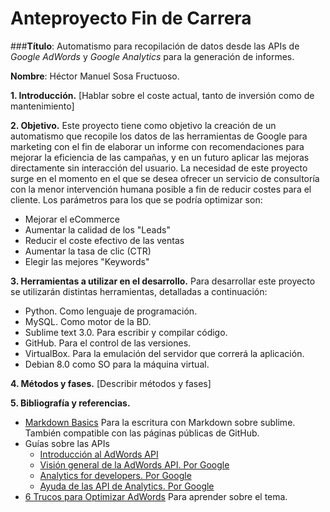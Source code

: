#		Anteproyecto Fin de Carrera

###**Título**: Automatismo para recopilación de datos desde las APIs de *Google AdWords* y *Google Analytics* para la generación de informes.

**Nombre**: Héctor Manuel Sosa Fructuoso.

**1. Introducción.** [Hablar sobre el coste actual, tanto de inversión como de mantenimiento]

**2. Objetivo.** Este proyecto tiene como objetivo la creación de un automatismo que recopile los datos de las herramientas de Google para marketing con el fin de elaborar un informe con recomendaciones para mejorar la eficiencia de las campañas, y en un futuro aplicar las mejoras directamente sin interacción del usuario.
La necesidad de este proyecto surge en el momento en el que se desea ofrecer un servicio de consultoría con la menor intervención humana posible a fin de reducir costes para el cliente.
Los parámetros para los que se podría optimizar son:

* Mejorar el eCommerce
* Aumentar la calidad de los "Leads"
* Reducir el coste efectivo de las ventas
* Aumentar la tasa de clic (CTR)
* Elegir las mejores "Keywords"

**3. Herramientas a utilizar en el desarrollo.** Para desarrollar este proyecto se utilizarán distintas herramientas, detalladas a continuación:

* Python. Como lenguaje de programación.
* MySQL. Como motor de la BD.
* Sublime text 3.0. Para escribir y compilar código.
* GitHub. Para el control de las versiones.
* VirtualBox. Para la emulación del servidor que correrá la aplicación.
* Debian 8.0 como SO para la máquina virtual.

**4. Métodos y fases.** [Describir métodos y fases]


**5. Bibliografía y referencias.**
	
* [Markdown Basics](https://help.github.com/articles/markdown-basics/) Para la escritura con Markdown sobre sublime. También compatible con las páginas públicas de GitHub.
* Guías sobre las APIs
	- [Introducción al AdWords API](http://programa-con-google.blogspot.com.es/2011/03/introduccion-al-adwords-api-para.html)
	- [Visión general de la AdWords API. Por Google](https://developers.google.com/adwords/api/docs/?hl=es)
	- [Analytics for developers. Por Google](https://developers.google.com/analytics/?hl=es)
	- [Ayuda de las API de Analytics. Por Google](https://support.google.com/analytics/answer/1008004?hl=es)
* [6 Trucos para Optimizar AdWords](http://www.seocom.es/blog/6-trucos-adwords) Para aprender sobre el tema.
 
